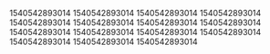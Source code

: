 1540542893014
1540542893014
1540542893014
1540542893014
1540542893014
1540542893014
1540542893014
1540542893014
1540542893014
1540542893014
1540542893014
1540542893014
1540542893014
1540542893014
1540542893014